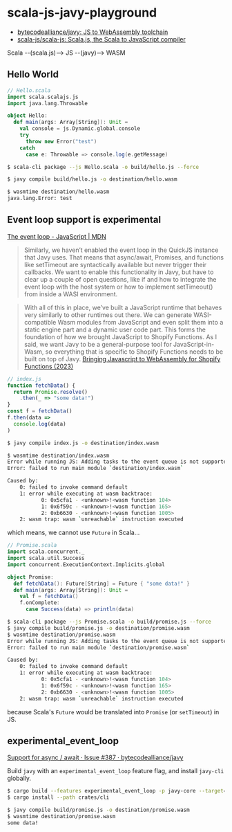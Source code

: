 # scala-js-javy-playground

- [bytecodealliance/javy: JS to WebAssembly toolchain](https://github.com/bytecodealliance/javy)
- [scala-js/scala-js: Scala.js, the Scala to JavaScript compiler](https://github.com/scala-js/scala-js)

Scala --(scala.js)--> JS --(javy)--> WASM

## Hello World

```scala
// Hello.scala
import scala.scalajs.js
import java.lang.Throwable

object Hello:
  def main(args: Array[String]): Unit =
    val console = js.Dynamic.global.console
    try
      throw new Error("test")
    catch
      case e: Throwable => console.log(e.getMessage)
```

```sh
$ scala-cli package --js Hello.scala -o build/hello.js --force

$ javy compile build/hello.js -o destination/hello.wasm

$ wasmtime destination/hello.wasm
java.lang.Error: test
```


## Event loop support is experimental
[The event loop - JavaScript | MDN](https://developer.mozilla.org/en-US/docs/Web/JavaScript/Event_loop)

> Similarly, we haven’t enabled the event loop in the QuickJS instance that Javy uses. That means that async/await, Promises, and functions like setTimeout are syntactically available but never trigger their callbacks. We want to enable this functionality in Javy, but have to clear up a couple of open questions, like if and how to integrate the event loop with the host system or how to implement setTimeout() from inside a WASI environment.

> With all of this in place, we’ve built a JavaScript runtime that behaves very similarly to other runtimes out there. We can generate WASI-compatible Wasm modules from JavaScript and even split them into a static engine part and a dynamic user code part. This forms the foundation of how we brought JavaScript to Shopify Functions. As I said, we want Javy to be a general-purpose tool for JavaScript-in-Wasm, so everything that is specific to Shopify Functions needs to be built on top of Javy. 
[Bringing Javascript to WebAssembly for Shopify Functions (2023)](https://shopify.engineering/javascript-in-webassembly-for-shopify-functions)

```js
// index.js
function fetchData() {
  return Promise.resolve()
    .then(_ => "some data!")
}
const f = fetchData()
f.then(data =>
  console.log(data)
)
```

```sh
$ javy compile index.js -o destination/index.wasm

$ wasmtime destination/index.wasm
Error while running JS: Adding tasks to the event queue is not supported
Error: failed to run main module `destination/index.wasm`

Caused by:
    0: failed to invoke command default
    1: error while executing at wasm backtrace:
           0: 0x5cfa1 - <unknown>!<wasm function 104>
           1: 0x6f59c - <unknown>!<wasm function 165>
           2: 0xb6630 - <unknown>!<wasm function 1005>
    2: wasm trap: wasm `unreachable` instruction executed
```

which means, we cannot use `Future` in Scala...

```scala
// Promise.scala
import scala.concurrent._
import scala.util.Success
import concurrent.ExecutionContext.Implicits.global

object Promise:
  def fetchData(): Future[String] = Future { "some data!" }
  def main(args: Array[String]): Unit =
    val f = fetchData()
    f.onComplete:
      case Success(data) => println(data)
```

```sh
$ scala-cli package --js Promise.scala -o build/promise.js --force
$ javy compile build/promise.js -o destination/promise.wasm
$ wasmtime destination/promise.wasm
Error while running JS: Adding tasks to the event queue is not supported
Error: failed to run main module `destination/promise.wasm`

Caused by:
    0: failed to invoke command default
    1: error while executing at wasm backtrace:
           0: 0x5cfa1 - <unknown>!<wasm function 104>
           1: 0x6f59c - <unknown>!<wasm function 165>
           2: 0xb6630 - <unknown>!<wasm function 1005>
    2: wasm trap: wasm `unreachable` instruction executed
```

because Scala's `Future` would be translated into `Promise` (or `setTimeout`) in JS.

## experimental_event_loop
[Support for async / await · Issue #387 · bytecodealliance/javy](https://github.com/bytecodealliance/javy/issues/387)

Build `javy` with an `experimental_event_loop` feature flag, and install `javy-cli` globally.

```sh
$ cargo build --features experimental_event_loop -p javy-core --target=wasm32-wasi -r
$ cargo install --path crates/cli

$ javy compile build/promise.js -o destination/promise.wasm
$ wasmtime destination/promise.wasm
some data!
```
